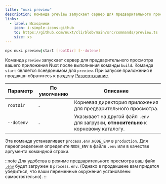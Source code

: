 ```yaml
---
title: "nuxi preview"
description: Команда preview запускает сервер для предварительного просмотра вашего приложения после выполнения команды build.
links:
  - label: Исходники
    icon: i-simple-icons-github
    to: https://github.com/nuxt/cli/blob/main/src/commands/preview.ts
    size: xs
---
```


```bash [Terminal]
npx nuxi preview|start [rootDir] [--dotenv]
```

Команда `preview` запускает сервер для предварительного просмотра вашего приложения Nuxt после выполнения команды `build`. Команда `start` является псевдонимом для `preview`. При запуске приложения в продакшн обратитесь к разделу [Развертывание](/docs/getting-started/deployment).

Параметр   | По умолчанию | Описание
-----------|--------------|--------------------------------------------------------------------------
`rootDir`  | `.`          | Корневая директория приложения для предварительного просмотра.
`--dotenv` | `.`          | Указывает на другой файл `.env` для загрузки, **относительно** к корневому каталогу.

Эта команда устанавливает `process.env.NODE_ENV` в `production`. Для переопределения определите `NODE_ENV` в файле `.env` или в качестве аргумента командной строки.

::note
Для удобства в режиме предварительного просмотра ваш файл [`.env`](/docs/guide/directory-structure/env) будет загружен в `process.env`. (Однако в продакшене вам придется убедиться, что ваши переменные окружения установлены самостоятельно).
::
